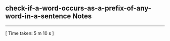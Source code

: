 <h2>check-if-a-word-occurs-as-a-prefix-of-any-word-in-a-sentence Notes</h2><hr>[ Time taken: 5 m 10 s ]